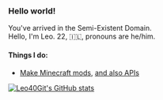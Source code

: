 ### Hello world!

You've arrived in the Semi-Existent Domain.  
Hello, I'm Leo. 22, 🇮🇱, pronouns are he/him.

#### Things I do:
- [Make Minecraft mods](https://github.com/ModsByLeo), [and also APIs](https://github.com/SpeedbridgeMC)

[![Leo40Git's GitHub stats](https://github-readme-stats.vercel.app/api?username=Leo40Git&show_icons=true&theme=tokyonight)](https://github.com/anuraghazra/github-readme-stats)
